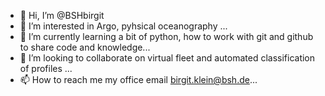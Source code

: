 - 👋 Hi, I’m @BSHbirgit
- 👀 I’m interested in Argo, pyhsical oceanography ...
- 🌱 I’m currently learning a bit of python, how to work with git and github to share code and knowledge...
- 💞️ I’m looking to collaborate on virtual fleet and automated classification of profiles ...
- 📫 How to reach me my office email birgit.klein@bsh.de...

<!---
BSHbirgit/BSHbirgit is a ✨ special ✨ repository because its `README.md` (this file) appears on your GitHub profile.
You can click the Preview link to take a look at your changes.
--->
